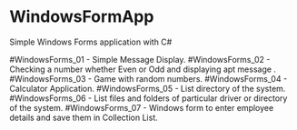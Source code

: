 # WindowsFormApp
Simple Windows Forms application with C#

#WindowsForms_01 - Simple Message Display.
#WindowsForms_02 - Checking a number whether Even or Odd and displaying apt message .
#WindowsForms_03 - Game with random numbers.
#WindowsForms_04 - Calculator Application.
#WindowsForms_05 - List directory of the system.
#WindowsForms_06 - List files and folders of particular driver or directory of the system.
#WindowsForms_07 - Windows form to enter employee details and save them in Collection List.

